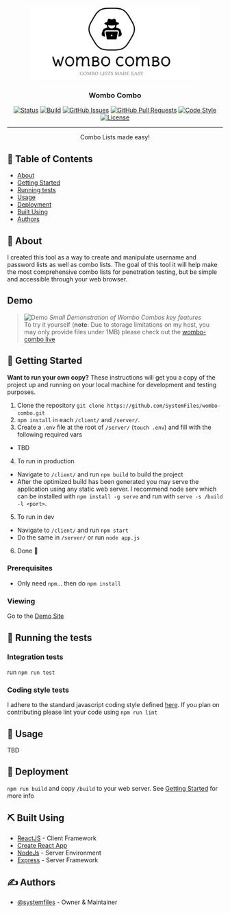 <p align="center">
  <a href="" rel="noopener">
  <img width=400px height=170px src="/doc/media/logo.png" alt="Wombo Combo Logo"></a>
</p>

<h3 align="center">Wombo Combo</h3>

<div align="center">

[![Status](https://img.shields.io/badge/status-dev-orange.svg)](http://sykesdev.ca/wombo-combo/)
[![Build](https://travis-ci.com/SystemFiles/wombo-combo.svg?branch=master)](https://travis-ci.com/github/SystemFiles/wombo-combo)
[![GitHub Issues](https://img.shields.io/github/issues/systemfiles/wombo-combo.svg)](https://github.com/SystemFiles/wombo-combo/issues)
[![GitHub Pull Requests](https://img.shields.io/github/issues-pr/systemfiles/wombo-combo.svg)](https://github.com/SystemFiles/wombo-combo/pulls)
[![Code Style](https://img.shields.io/badge/code_style-standard-brightgreen.svg)](https://github.com/standard/eslint-config-standard/blob/master/README.md)
[![License](https://img.shields.io/badge/license-apache-blue.svg)](/LICENSE)

</div>

---

<p align="center"> Combo Lists made easy!
    <br> 
</p>

## 📝 Table of Contents

- [About](#about)
- [Getting Started](#getting_started)
- [Running tests](#tests)
- [Usage](#usage)
- [Deployment](#deployment)
- [Built Using](#built_using)
- [Authors](#authors)

## 🧐 About <a name = "about"></a>

I created this tool as a way to create and manipulate username and password lists as well as combo lists. The goal of this tool it will help make the most comprehensive combo lists for penetration testing, but be simple and accessible through your web browser.

## Demo
> ![Demo](/doc/media/demo.gif)
*Small Demonstration of Wombo Combos key features* <br/>
To try it yourself (**note**: Due to storage limitations on my host, you may only provide files under 1MB) please check out the [wombo-combo live](https://wc.sykesdev.ca)

## 🏁 Getting Started <a name = "getting_started"></a>

**Want to run your own copy?**
These instructions will get you a copy of the project up and running on your local machine for development and testing purposes.

1. Clone the repository `git clone https://github.com/SystemFiles/wombo-combo.git`
2. `npm install` in each `/client/` and `/server/`.
3. Create a `.env` file at the root of `/server/` (`touch .env`) and fill with the following required vars
  - TBD
4. To run in production
  - Navigate to `/client/` and run `npm build` to build the project
  - After the optimized build has been generated you may serve the application using any static web server. I recommend node serv which can be installed with `npm install -g serve` and run with `serve -s /build -l <port>`.
5. To run in dev
  - Navigate to `/client/` and run `npm start`
  - Do the same in `/server/` or run `node app.js`
6. Done 🙂

### Prerequisites

- Only need `npm`... then do `npm install`

### Viewing

Go to the [Demo Site](http://sykesdev.ca/wombo-combo/)

## 🔧 Running the tests <a name = "tests"></a>

### Integration tests

run `npm run test`

### Coding style tests

I adhere to the standard javascript coding style defined [here](https://github.com/standard/eslint-config-standard/blob/master/README.md). If you plan on contributing please lint your code using `npm run lint`

## 🎈 Usage <a name="usage"></a>

TBD

## 🚀 Deployment <a name = "deployment"></a>

`npm run build` and copy `/build` to your web server. See [Getting Started](#getting_started) for more info

## ⛏️ Built Using <a name = "built_using"></a>

- [ReactJS](https://reactjs.org) - Client Framework
- [Create React App](https://create-react-app.dev)
- [NodeJs](https://nodejs.org/en/) - Server Environment
- [Express](https://expressjs.com/) - Server Framework

## ✍️ Authors <a name = "authors"></a>

- [@systemfiles](http://sykesdev.ca) - Owner & Maintainer

